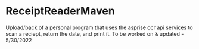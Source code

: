 # ReceiptReaderMaven
Upload/back of a personal program that uses the asprise ocr api services to scan a reciept, return the date, and print it. To be worked on & updated - 5/30/2022

